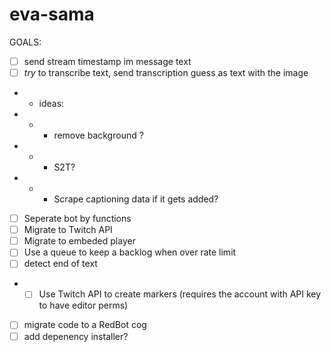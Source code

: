 # eva-sama

GOALS: 
 - [ ] send stream timestamp im message text 
 - [ ] *try* to transcribe text, send transcription guess as text with the image
 - - ideas: 
 - - - remove background ?
 - - - S2T?
 - - - Scrape captioning data if it gets added?
 - [ ] Seperate bot by functions 
 - [ ] Migrate to Twitch API 
 - [ ] Migrate to embeded player
 - [ ] Use a queue to keep a backlog when over rate limit 
 - [ ] detect end of text 
 - - [ ] Use Twitch API to create markers (requires the account with API key to have editor perms)
 - [ ] migrate code to a RedBot cog
 - [ ] add depenency installer?
